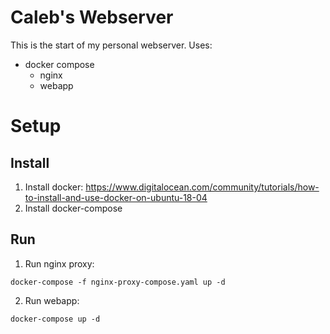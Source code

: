 # Caleb's Webserver
This is the start of my personal webserver. 
Uses:
- docker compose
    - nginx
    - webapp

# Setup
## Install
1. Install docker: 
https://www.digitalocean.com/community/tutorials/how-to-install-and-use-docker-on-ubuntu-18-04
2. Install docker-compose
## Run
1. Run nginx proxy: 
```
docker-compose -f nginx-proxy-compose.yaml up -d
```
2. Run webapp:
```
docker-compose up -d
```